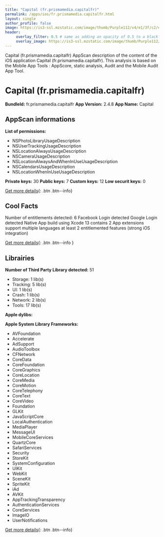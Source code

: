 ```yaml
---
title: "Capital (fr.prismamedia.capitalfr)"
permalink: /apps/ios/fr.prismamedia.capitalfr.html
layout: single
author_profile: false
image: https://is3-ssl.mzstatic.com/image/thumb/Purple112/v4/e1/3f/c2/e13fc27b-2de9-4101-4981-f8fdfbb3f19a/AppIcon-0-1x_U007emarketing-0-7-0-85-220.png/512x512bb.jpg
header: 
     overlay_filter: 0.5 # same as adding an opacity of 0.5 to a black background
     overlay_image: https://is3-ssl.mzstatic.com/image/thumb/Purple112/v4/e1/3f/c2/e13fc27b-2de9-4101-4981-f8fdfbb3f19a/AppIcon-0-1x_U007emarketing-0-7-0-85-220.png/512x512bb.jpg
---
```

Capital (fr.prismamedia.capitalfr) AppScan description of the content of the iOS application Capital (fr.prismamedia.capitalfr). This analysis is based on the Mobile App Tools : AppScore, static analysis, Audit and the Mobile Audit App Tool.

# Capital (fr.prismamedia.capitalfr)

**BundleId:** fr.prismamedia.capitalfr
**App Version:** 2.4.8
**App Name:** Capital


## AppScan informations 

**List of permissions:** 
- NSPhotoLibraryUsageDescription
- NSUserTrackingUsageDescription
- NSLocationAlwaysUsageDescription
- NSCameraUsageDescription
- NSLocationAlwaysAndWhenInUseUsageDescription
- NSCalendarsUsageDescription
- NSLocationWhenInUseUsageDescription
  
  
**Private keys:** 30
**Public keys:** 7
**Custom keys:** 12
**Low securit keys:** 0
  
[Get more details](/pricing.html){: .btn .btn--info}

## Cool Facts

Number of entitlements detected: 6
Facebook Login detected
Google Login detected
Native App
build using Xcode 13
contains 2 App extensions
support multiple languages
at least 2 entitlemented features (strong iOS integration)
  
[Get more details](/pricing.html){: .btn .btn--info }

## Librairies 
**Number of Third Party Library detected:** 51
- Storage: 1 lib(s)
- Tracking: 5 lib(s)
- UI: 1 lib(s)
- Crash: 1 lib(s)
- Network: 2 lib(s)
- Tools: 17 lib(s)


**Apple dylibs:**


**Apple System Library Frameworks:**
- AVFoundation
- Accelerate
- AdSupport
- AudioToolbox
- CFNetwork
- CoreData
- CoreFoundation
- CoreGraphics
- CoreLocation
- CoreMedia
- CoreMotion
- CoreTelephony
- CoreText
- CoreVideo
- Foundation
- GLKit
- JavaScriptCore
- LocalAuthentication
- MediaPlayer
- MessageUI
- MobileCoreServices
- QuartzCore
- SafariServices
- Security
- StoreKit
- SystemConfiguration
- UIKit
- WebKit
- SceneKit
- SpriteKit
- iAd
- AVKit
- AppTrackingTransparency
- AuthenticationServices
- CoreServices
- ImageIO
- UserNotifications


  
[Get more details](/pricing.html){: .btn .btn--info}

